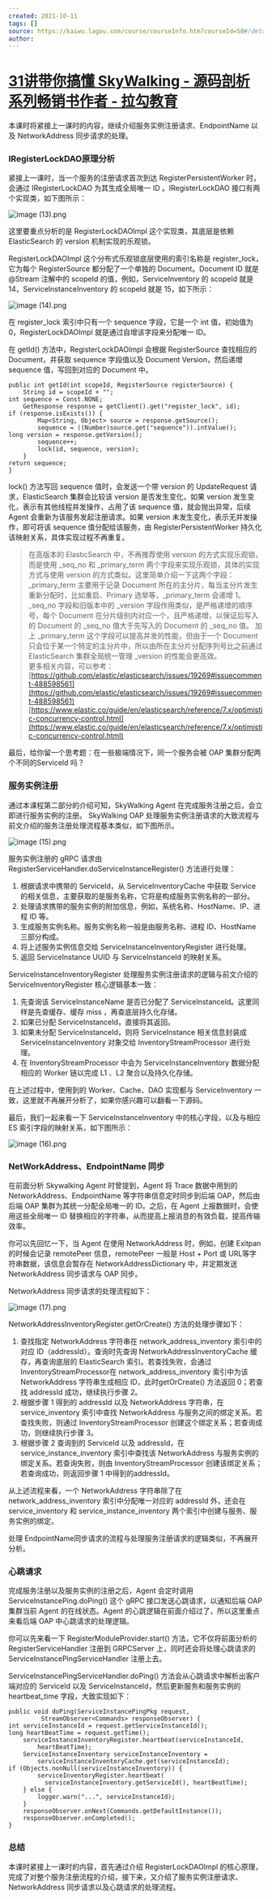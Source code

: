 ```yaml
---
created: 2021-10-11
tags: []
source: https://kaiwu.lagou.com/course/courseInfo.htm?courseId=50#/detail/pc?id=1720
author: 
---
```


# [31讲带你搞懂 SkyWalking - 源码剖析系列畅销书作者 - 拉勾教育](https://kaiwu.lagou.com/course/courseInfo.htm?courseId=50#/detail/pc?id=1720)


本课时将紧接上一课时的内容，继续介绍服务实例注册请求、EndpointName 以及 NetworkAddress 同步请求的处理。

### IRegisterLockDAO原理分析

紧接上一课时，当一个服务的注册请求首次到达 RegisterPersistentWorker 时，会通过 IRegisterLockDAO 为其生成全局唯一 ID 。IRegisterLockDAO 接口有两个实现类，如下图所示：

![image (13).png](https://s0.lgstatic.com/i/image/M00/16/D1/Ciqc1F7WHyuAehevAADKLauus4I955.png)

这里要重点分析的是 RegisterLockDAOImpl 这个实现类，其底层是依赖 ElasticSearch 的 version 机制实现的乐观锁。

RegisterLockDAOImpl 这个分布式乐观锁底层使用的索引名称是 register\_lock，它为每个 RegisterSource 都分配了一个单独的 Document。Document ID 就是 @Stream 注解中的 scopeId 的值，例如，ServiceInventory 的 scopeId 就是 14，ServiceInstanceInventory 的 scopeId 就是 15，如下所示：

![image (14).png](https://s0.lgstatic.com/i/image/M00/16/DD/CgqCHl7WHzWAQfHPAAYFXpVpP-Y709.png)

在 register\_lock 索引中只有一个 sequence 字段，它是一个 int 值，初始值为 0，RegisterLockDAOImpl 就是通过自增该字段来分配唯一 ID。

在 getId() 方法中，RegisterLockDAOImpl 会根据 RegisterSource 查找相应的 Document，并获取 sequence 字段值以及 Document Version，然后递增 sequence 值，写回到对应的 Document 中。

```
public int getId(int scopeId, RegisterSource registerSource) {
    String id = scopeId + ""; 
int sequence = Const.NONE;
    GetResponse response = getClient().get("register_lock", id);
if (response.isExists()) {
        Map<String, Object> source = response.getSource();
        sequence = ((Number)source.get("sequence")).intValue();
long version = response.getVersion();
        sequence++; 
        lock(id, sequence, version); 
    }
return sequence; 
}
```

lock() 方法写回 sequence 值时，会发送一个带 version 的 UpdateRequest 请求，ElasticSearch 集群会比较该 version 是否发生变化，如果 version 发生变化，表示有其他线程并发操作，占用了该 sequence 值，就会抛出异常，后续 Agent 会重新为该服务发起注册请求。如果 version 未发生变化，表示无并发操作，即可将该 sequence 值分配给该服务，由 RegisterPersistentWorker 持久化该映射关系，具体实现过程不再重复。

> 在高版本的 ElasticSearch 中，不再推荐使用 version 的方式实现乐观锁，而是使用 \_seq\_no 和 \_primary\_term 两个字段来实现乐观锁，具体的实现方式与使用 version 的方式类似。这里简单介绍一下这两个字段：\_primary\_term 主要用于记录 Document 所在的主分片，每当主分片发生重新分配时，比如重启、Primary 选举等，\_primary\_term 会递增 1。\_seq\_no 字段和旧版本中的 \_version 字段作用类似，是严格递增的顺序号，每个 Document 在分片级别内对应一个，且严格递增，以保证后写入的 Document 的 \_seq\_no 值大于先写入的 Document 的 \_seq\_no 值。 加上 \_primary\_term 这个字段可以提高并发的性能，但由于一个 Document 只会位于某一个特定的主分片中，所以由所在主分片分配序列号比之前通过 ElasticSearch 集群全局统一管理 \_version 的性能会更高效。  
> 更多相关内容，可以参考：[https://github.com/elastic/elasticsearch/issues/19269#issuecomment-488598561](https://github.com/elastic/elasticsearch/issues/19269#issuecomment-488598561)  
> [https://www.elastic.co/guide/en/elasticsearch/reference/7.x/optimistic-concurrency-control.html](https://www.elastic.co/guide/en/elasticsearch/reference/7.x/optimistic-concurrency-control.html)

最后，给你留一个思考题：在一些极端情况下，同一个服务会被 OAP 集群分配两个不同的ServiceId 吗？

### 服务实例注册

通过本课程第二部分的介绍可知，SkyWalking Agent 在完成服务注册之后，会立即进行服务实例的注册。 SkyWalking OAP 处理服务实例注册请求的大致流程与前文介绍的服务注册处理流程基本类似，如下图所示。

![image (15).png](https://s0.lgstatic.com/i/image/M00/16/DD/CgqCHl7WHz-AadgsAAFmWx71MBY433.png)

服务实例注册的 gRPC 请求由 RegisterServiceHandler.doServiceInstanceRegister() 方法进行处理：

1.  根据请求中携带的 ServiceId，从 ServiceInventoryCache 中获取 Service 的相关信息，主要获取的是服务名称，它将是构成服务实例名称的一部分。
2.  处理请求携带的服务实例的附加信息，例如，系统名称、HostName、IP、进程 ID 等。
3.  生成服务实例名称。服务实例名称一般是由服务名称、进程 ID、HostName 三部分构成。
4.  将上述服务实例信息交给 ServiceInstanceInventoryRegister 进行处理。
5.  返回 ServiceInstance UUID 与 ServiceInstanceId 的映射关系。

ServiceInstanceInventoryRegister 处理服务实例注册请求的逻辑与前文介绍的 ServiceInventoryRegister 核心逻辑基本一致：

1.  先查询该 ServiceInstanceName 是否已分配了 ServiceInstanceId。这里同样是先查缓存、缓存 miss ，再查底层持久化存储。
2.  如果已分配 ServiceInstanceId，直接将其返回。
3.  如果未分配 ServiceInstanceId，则将 ServiceInstance 相关信息封装成 ServiceInstanceInventory 对象交给 InventoryStreamProcessor 进行处理。
4.  在 InventoryStreamProcessor 中会为 ServiceInstanceInventory 数据分配相应的 Worker 链以完成 L1 、L2 聚合以及持久化存储。

在上述过程中，使用到的 Worker、Cache、DAO 实现都与 ServiceInventory 一致，这里就不再展开分析了，如果你感兴趣可以翻看一下源码。

最后，我们一起来看一下 ServiceInstanceInventory 中的核心字段，以及与相应 ES 索引字段的映射关系，如下图所示：

![image (16).png](https://s0.lgstatic.com/i/image/M00/16/D1/Ciqc1F7WH0mAIjcKAAefOW_jMVc517.png)

### NetWorkAddress、EndpointName 同步

在前面分析 Skywalking Agent 时曾提到，Agent 将 Trace 数据中用到的 NetworkAddress、EndpointName 等字符串信息定时同步到后端 OAP，然后由后端 OAP 集群为其统一分配全局唯一的 ID。之后，在 Agent 上报数据时，会使用这些全局唯一 ID 替换相应的字符串，从而提高上报消息的有效负载，提高传输效率。

你可以先回忆一下，当 Agent 在使用 NetworkAddress 时，例如，创建 Exitpan 的时候会记录 remotePeer 信息，remotePeer 一般是 Host + Port 或 URL等字符串数据，该信息会暂存在 NetworkAddressDictionary 中，并定期发送 NetworkAddress 同步请求与 OAP 同步。

NetworkAddress 同步请求的处理流程如下：

![image (17).png](https://s0.lgstatic.com/i/image/M00/16/DD/CgqCHl7WH1KASBKJAAH06v4jr4g358.png)

NetworkAddressInventoryRegister.getOrCreate() 方法的处理步骤如下：

1.  查找指定 NetworkAddress 字符串在 network\_address\_inventory 索引中的对应 ID（addressId）。查询时先查询 NetworkAddressInventoryCache 缓存，再查询底层的 ElasticSearch 索引。若查找失败，会通过 InventoryStreamProcessor在 network\_address\_inventory 索引中为该 NetworkAddress 字符串生成相应 ID，此时getOrCreate() 方法返回 0；若查找 addressId 成功，继续执行步骤 2。
2.  根据步骤 1 得到的 addressId 以及 NetworkAddress 字符串，在 service\_inventory 索引中查找 NetworkAddress 与服务之间的绑定关系。若查找失败，则通过 InventoryStreamProcessor 创建这个绑定关系；若查询成功，则继续执行步骤 3。
3.  根据步骤 2 查询到的 ServiceId 以及 addressId，在 service\_instance\_inventory 索引中查找该 NetworkAddress 与服务实例的绑定关系。若查询失败，则由 InventoryStreamProcessor 创建该绑定关系；若查询成功，则返回步骤 1 中得到的addressId。

从上述流程来看，一个 NetworkAddress 字符串除了在 network\_address\_inventory 索引中分配唯一对应的 addressId 外，还会在 service\_inventory 和 service\_instance\_inventory 两个索引中创建与服务、服务实例的绑定。

处理 EndpointName同步请求的流程与处理服务注册请求的逻辑类似，不再展开分析。

### 心跳请求

完成服务注册以及服务实例的注册之后，Agent 会定时调用 ServiceInstancePing.doPing() 这个 gRPC 接口发送心跳请求，以通知后端 OAP 集群当前 Agent 的在线状态。Agent 的心跳逻辑在前面介绍过了，所以这里重点来看后端 OAP 中心跳请求的处理逻辑。

你可以先来看一下 RegisterModuleProvider.start() 方法，它不仅将前面分析的 RegisterServiceHandler 注册到 GRPCServer 上，同时还会将处理心跳请求的 ServiceInstancePingServiceHandler 注册上去。

ServiceInstancePingServiceHandler.doPing() 方法会从心跳请求中解析出客户端对应的 ServiceId 以及 ServiceInstanceId，然后更新服务和服务实例的 heartbeat\_time 字段，大致实现如下：

```
public void doPing(ServiceInstancePingPkg request, 
         StreamObserver<Commands> responseObserver) {
int serviceInstanceId = request.getServiceInstanceId(); 
long heartBeatTime = request.getTime();
    serviceInstanceInventoryRegister.heartbeat(serviceInstanceId, 
        heartBeatTime);
    ServiceInstanceInventory serviceInstanceInventory = 
        serviceInstanceInventoryCache.get(serviceInstanceId);
if (Objects.nonNull(serviceInstanceInventory)) {
        serviceInventoryRegister.heartbeat(
          serviceInstanceInventory.getServiceId(), heartBeatTime);
    } else {
        logger.warn("...", serviceInstanceId);
    }
    responseObserver.onNext(Commands.getDefaultInstance());
    responseObserver.onCompleted();
}
```

### 总结

本课时紧接上一课时的内容，首先通过介绍 RegisterLockDAOImpl 的核心原理，完成了对整个服务注册流程的介绍，接下来，又介绍了服务实例注册请求、NetworkAddress 同步请求以及心跳请求的处理流程。
